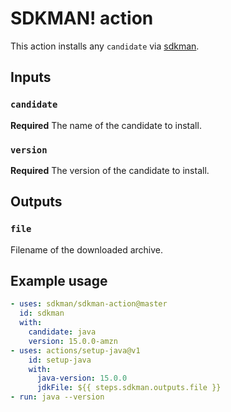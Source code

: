 # SDKMAN! action

This action installs any `candidate` via [sdkman](https://sdkman.io/).

## Inputs

### `candidate`

**Required** The name of the candidate to install.

### `version`

**Required** The version of the candidate to install.

## Outputs

### `file`

Filename of the downloaded archive.

## Example usage

```yaml
- uses: sdkman/sdkman-action@master
  id: sdkman
  with:
    candidate: java
    version: 15.0.0-amzn
- uses: actions/setup-java@v1
    id: setup-java
    with:
      java-version: 15.0.0
      jdkFile: ${{ steps.sdkman.outputs.file }}
- run: java --version
```
